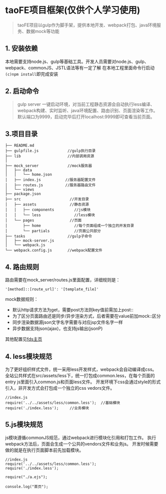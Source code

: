 # taoFE项目框架(仅供个人学习使用)

> taoFE项目以gulp作为脚手架，提供本地开发、webpack打包、java环境服务、数据mock等功能


## 1. 安装依赖
本地需要支持node.js、gulp等基础工具。开发人员需要对node.js、gulp、webpack、commonJS、JSTL语法等有一定了解
在本地工程里面命令行启动`(c)npm install`即完成安装

## 2. 启动命令
> gulp server
一键启动环境，对当前工程静态资源会自动执行less编译、webpack构建、实时监听、java环境配置、路由识别、页面渲染等工作。
默认端口为9999，启动完毕后打开localhost:9999即可查看当前页面。

## 3.项目目录
```
├── README.md				
├── gulpfile.js             //gulp执行目录
├── lib                     //内部调用资源
│   
├── mock_server             //mock服务器
│   ├── data
│   │   └── home.json
│   ├── index.js           //服务器配置文件
│   ├── routes.js          //服务器路由文件
│   └── views
├── package.json          
├── src                      //开发目录
│   ├── assets               //静态资源
│   │   ├── components         //js模块
│   │   └── less               //less模块
│   └── pages				 //页面
│       ├── home               //每个页面组成一个独立的开发目录
│       └── partials           //页面公共部分
├── tasks					//gulp子命令
│   ├── mock-server.js
│   └── webpack.js
└── webpack.config.js       //webpack配置文件
```

## 4. 路由规则
路由需要在mock_server/routes.js里面配置，详细规则是：
```
'[method]::[route_url]': '[template_file]'
```
mock数据规则：

+ 默认http请求方法为get，需要post方法则key值前需加上post::
+ 为了区分页面路由还是同步/异步渲染方式，后者需要在value前加mock::区分
+ 同步渲染数据源json文字名字需要与对应jsp文件名字一样
+ 异步数据支持json(ajax)，也支持js输出(jsonP)


其他配置见[fds主页](https://github.com/zhex/fe-dev-server)

## 4. less模块规范
为了更好组织样式文件，统一采用less开发样式，webpack会自动编译成css。
全站公共样式在src/assets/less下，统一打包成common.less，在每个页面的entry js里面引入common.js和页面less文件。
开发环境下css会通过style的形式引入，非开发方式会打包成一个独立的css vedors文件。

```
//index.js
require('../../assets/less/common.less');  //基础模块
require('./index.less');     //业务模块
```

## 5.js模块规范
js模块遵循commonJS规范，通过webpack进行模块化引用和打包工作。
执行webpack方法后，页面会生成一个公共的vendors文件和业务js。
开发时候需要做的就是在执行页面脚本前先加载模块。
```
//index.js
require('../../assets/less/common.less');
require('./index.less');

require("./a.ejs");

console.log("首页");
```
